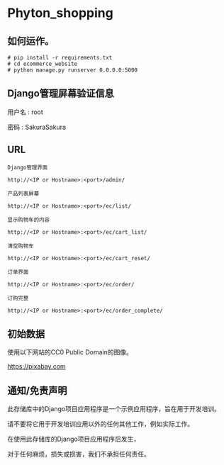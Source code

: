 # Phyton_shopping


## 如何运作。

```
# pip install -r requirements.txt
# cd ecommerce_website
# python manage.py runserver 0.0.0.0:5000
```


## Django管理屏幕验证信息

用户名 : root

密码 : SakuraSakura

## URL

```
Django管理界面

http://<IP or Hostname>:<port>/admin/

产品列表屏幕

http://<IP or Hostname>:<port>/ec/list/

显示购物车的内容

http://<IP or Hostname>:<port>/ec/cart_list/

清空购物车

http://<IP or Hostname>:<port>/ec/cart_reset/

订单界面

http://<IP or Hostname>:<port>/ec/order/

订购完整

http://<IP or Hostname>:<port>/ec/order_complete/
```

## 初始数据

  使用以下网站的CC0 Public Domain的图像。

  https://pixabay.com

## 通知/免责声明

此存储库中的Django项目应用程序是一个示例应用程序，旨在用于开发培训。

请不要将它用于开发培训应用以外的任何其他工作，例如实际工作。

在使用此存储库的Django项目应用程序后发生，

对于任何麻烦，损失或损害，我们不承担任何责任。
